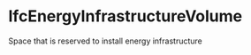IfcEnergyInfrastructureVolume
=============================
Space that is reserved to install energy infrastructure


